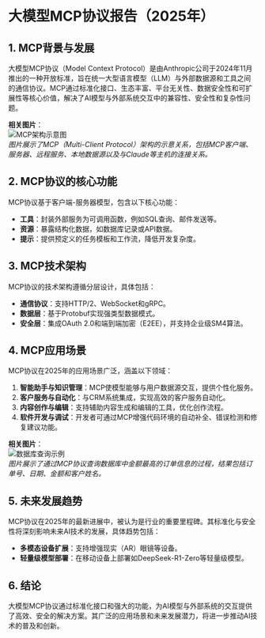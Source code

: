 # 大模型MCP协议报告（2025年）

## 1. MCP背景与发展
大模型MCP协议（Model Context Protocol）是由Anthropic公司于2024年11月推出的一种开放标准，旨在统一大型语言模型（LLM）与外部数据源和工具之间的通信协议。MCP通过标准化接口、生态丰富、平台无关性、数据安全性和可扩展性等核心价值，解决了AI模型与外部系统交互中的兼容性、安全性和复杂性问题。

**相关图片**：  
![MCP架构示意图](https://modelcontextprotocol.info/images/blog/20250319/img2.webp)  
*图片展示了MCP（Multi-Client Protocol）架构的示意关系，包括MCP客户端、服务器、远程服务、本地数据源以及与Claude等主机的连接关系。*

## 2. MCP协议的核心功能
MCP协议基于客户端-服务器模型，包含以下核心功能：
- **工具**：封装外部服务为可调用函数，例如SQL查询、邮件发送等。
- **资源**：暴露结构化数据，如数据库记录或API数据。
- **提示**：提供预定义的任务模板和工作流，降低开发复杂度。

## 3. MCP技术架构
MCP协议的技术架构遵循分层设计，具体包括：
- **通信协议**：支持HTTP/2、WebSocket和gRPC。
- **数据层**：基于Protobuf实现强类型数据模式。
- **安全层**：集成OAuth 2.0和端到端加密（E2EE），并支持企业级SM4算法。

## 4. MCP应用场景
MCP协议在2025年的应用场景广泛，涵盖以下领域：
1. **智能助手与知识管理**：MCP使模型能够与用户数据源交互，提供个性化服务。
2. **客户服务与自动化**：与CRM系统集成，实现高效的客户服务自动化。
3. **内容创作与编辑**：支持辅助内容生成和编辑的工具，优化创作流程。
4. **软件开发与调试**：开发者可通过MCP增强代码环境的自动补全、错误检测和修复建议功能。

**相关图片**：  
![数据库查询示例](https://developer.qcloudimg.com/http-save/yehe-3089065/ac6a5560fddb5847febfb1355f814c59.webp)  
*图片展示了通过MCP协议查询数据库中金额最高的订单信息的过程，结果包括订单号、日期、金额和客户姓名。*

## 5. 未来发展趋势
MCP协议在2025年的最新进展中，被认为是行业的重要里程碑。其标准化与安全性将深刻影响未来AI技术的发展，具体趋势包括：
- **多模态设备扩展**：支持增强现实（AR）眼镜等设备。
- **轻量级模型部署**：在移动设备上部署如DeepSeek-R1-Zero等轻量级模型。

## 6. 结论
大模型MCP协议通过标准化接口和强大的功能，为AI模型与外部系统的交互提供了高效、安全的解决方案。其广泛的应用场景和未来发展潜力，将进一步推动AI技术的普及和创新。